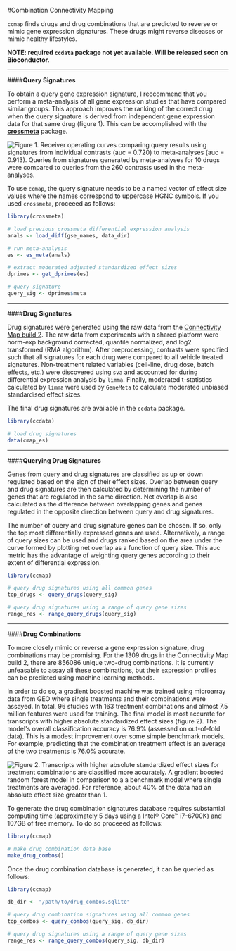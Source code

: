 #Combination Connectivity Mapping

`ccmap` finds drugs and drug combinations that are predicted to reverse or
mimic gene expression signatures. These drugs might reverse diseases or mimic 
healthy lifestyles.

**NOTE: required `ccdata` package not yet available. Will be released soon on 
Bioconductor.**

-----------------

####**Query Signatures**


To obtain a query gene expression signature, I reccommend that you perform a 
meta-analysis of all gene expression studies that have compared similar groups.
This approach improves the ranking of the correct drug when the query signature
is derived from independent gene expression data for that same drug (figure 1).
This can be accomplished with the 
[**crossmeta**](https://github.com/alexvpickering/crossmeta) package.

![**Figure 1.** Receiver operating curves comparing query results using 
signatures from individual contrasts (auc = 0.720) to meta-analyses (auc = 0.913).
Queries from signatures generated by meta-analyses for 10 drugs were compared to
queries from the 260 contrasts used in the meta-analyses.](meta-vs-cons.png)

To use `ccmap`, the query signature needs to be a named vector of effect size 
values where the names correspond to uppercase HGNC symbols. If you used 
`crossmeta`, proceeed as follows:

```R
library(crossmeta)

# load previous crossmeta differential expression analysis
anals <- load_diff(gse_names, data_dir)

# run meta-analysis
es <- es_meta(anals)

# extract moderated adjusted standardized effect sizes
dprimes <- get_dprimes(es)

# query signature
query_sig <- dprimes$meta
```

-----------------


####**Drug Signatures**

Drug signatures were generated using the raw data from the [Connectivity Map
build 2](https://www.broadinstitute.org/cmap/). The raw data from experiments with
a shared platform were norm-exp background corrected, quantile normalized, and 
log2 transformed (RMA algorithm). After preprocessing, contrasts were specified
such that all signatures for each drug were compared to all vehicle treated signatures.
Non-treatment related variables (cell-line, drug dose, batch effects, etc.)
were discovered using `sva` and accounted for during differential expression
analysis by `limma`. Finally, moderated t-statistics calculated by `limma` were 
used by `GeneMeta` to calculate moderated unbiased standardised effect sizes.

The final drug signatures are available in the `ccdata` package.

```R
library(ccdata)

# load drug signatures
data(cmap_es)
```


-----------------


####**Querying Drug Signatures**

Genes from query and drug signatures are classified as up or down regulated 
based on the sign of their effect sizes. Overlap between query and drug signatures
are then calculated by determining the number of genes that are regulated in the
same direction. Net overlap is also calculated as the difference between 
overlapping genes and genes regulated in the opposite direction between query and
drug signatures.

The number of query and drug signature genes can be chosen. If so, only the top
most differentially expressed genes are used. Alternatively, a range of query 
sizes can be used and drugs ranked based on the area under the curve formed by
plotting net overlap as a function of query size. This auc metric has the 
advantage of weighting query genes according to their extent of differential 
expression. 

```R
library(ccmap)

# query drug signatures using all common genes
top_drugs <- query_drugs(query_sig)

# query drug signatures using a range of query gene sizes
range_res <- range_query_drugs(query_sig)

```


-----------------


####**Drug Combinations**


To more closely mimic or reverse a gene expression signature, drug combinations
may be promising. For the 1309 drugs in the Connectivity Map build 2, there are 
856086 unique two-drug combinations. It is currently unfeasable to assay all these
combinations, but their expression profiles can be predicted using machine 
learning methods.

In order to do so, a gradient boosted machine was trained using microarray data
from GEO where single treatments and their combinations were assayed. In total,
96 studies with 163 treatment combinations and almost 7.5 million features were 
used for training. The final model is most accurate for transcripts with higher 
absolute standardized effect sizes (figure 2). The model's overall 
classification accuracy is 76.9% (assessed on out-of-fold data). This is a 
modest improvement over some simple benchmark models. For example, predicting 
that the combination treatment effect is an average of the two treatments is 
76.0% accurate. 

![**Figure 2.** Transcripts with higher absolute standardized effect sizes for 
treatment combinations are classified more accurately. A gradient boosted random
forest model in comparison to a a benchmark model where single treatments are
averaged. For reference, about 40% of the data had an absolute effect size 
greater than 1.](accuracy.png)

To generate the drug combination signatures database requires substantial 
computing time (approximately 5 days using a Intel® Core™ i7-6700K) and 107GB 
of free memory. To do so proceeed as follows:

```R
library(ccmap)

# make drug combination data base
make_drug_combos()

```


Once the drug combination database is generated, it can be queried as follows:

```R
library(ccmap)

db_dir <- "/path/to/drug_combos.sqlite"

# query drug combination signatures using all common genes
top_combos <- query_combos(query_sig, db_dir)

# query drug signatures using a range of query gene sizes
range_res <- range_query_combos(query_sig, db_dir)

```

  
  
  
